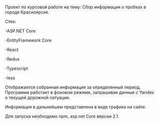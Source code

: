 Проект по курсовой работе на тему:
Сбор информации о пробках в городе Красноярске.

Стек:

-ASP.NET Core

-EntityFramework Core

-React

-Redux

-Typescript

-less

Отображается собранная информация за определенный период. Программа работает в фоновом режиме, запрашивая данные с Yandex о текущей дорожной ситуации.

Информация в дальнейшем представлена в виде графика на сайте.

Для запуска необходимо npm, asp.net Core версии 2.1.